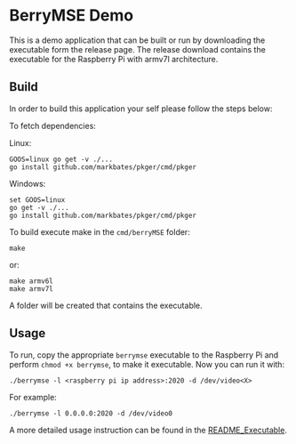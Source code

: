 # BerryMSE Demo

This is a demo application that can be built or run by downloading the executable form the release page. The release download contains the executable for the Raspberry Pi with armv7l architecture.

## Build

In order to build this application your self please follow the steps below:

To fetch dependencies:

Linux:

    GOOS=linux go get -v ./...
    go install github.com/markbates/pkger/cmd/pkger


Windows:

    set GOOS=linux
    go get -v ./...
    go install github.com/markbates/pkger/cmd/pkger

To build execute make in the `cmd/berryMSE` folder:

    make

or:

    make armv6l
    make armv7l

A folder will be created that contains the executable.

## Usage

To run, copy the appropriate `berrymse` executable to the Raspberry Pi and perform ``chmod +x berrymse``, to make it executable. Now you can run it with:

	./berrymse -l <raspberry pi ip address>:2020 -d /dev/video<X>

For example:

    ./berrymse -l 0.0.0.0:2020 -d /dev/video0

A more detailed usage instruction can be found in the [README_Executable](README_Executable.md).